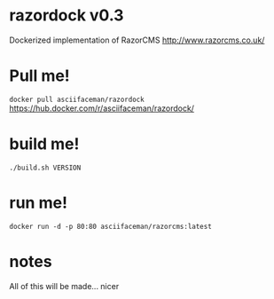 # razordock v0.3
Dockerized implementation of RazorCMS http://www.razorcms.co.uk/

# Pull me!
`docker pull asciifaceman/razordock`
https://hub.docker.com/r/asciifaceman/razordock/


# build me!
`./build.sh VERSION`

# run me!
`docker run -d -p 80:80 asciifaceman/razorcms:latest`

# notes
All of this will be made... nicer